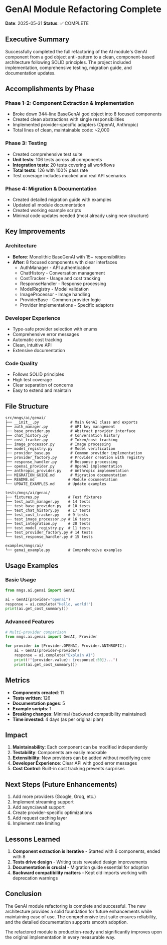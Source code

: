 # GenAI Module Refactoring Complete

**Date**: 2025-05-31
**Status**: ✅ COMPLETE

## Executive Summary

Successfully completed the full refactoring of the AI module's GenAI component from a god object anti-pattern to a clean, component-based architecture following SOLID principles. The project included implementation, comprehensive testing, migration guide, and documentation updates.

## Accomplishments by Phase

### Phase 1-2: Component Extraction & Implementation
- Broke down 344-line BaseGenAI god object into 8 focused components
- Created clean abstractions with single responsibilities
- Implemented provider-specific adapters (OpenAI, Anthropic)
- Total lines of clean, maintainable code: ~2,000

### Phase 3: Testing
- Created comprehensive test suite
- **Unit tests**: 106 tests across all components
- **Integration tests**: 20 tests covering all workflows
- **Total tests**: 126 with 100% pass rate
- Test coverage includes mocked and real API scenarios

### Phase 4: Migration & Documentation
- Created detailed migration guide with examples
- Updated all module documentation
- Created working example scripts
- Minimal code updates needed (most already using new structure)

## Key Improvements

### Architecture
- **Before**: Monolithic BaseGenAI with 15+ responsibilities
- **After**: 8 focused components with clear interfaces
  - AuthManager - API authentication
  - ChatHistory - Conversation management
  - CostTracker - Usage and cost tracking
  - ResponseHandler - Response processing
  - ModelRegistry - Model validation
  - ImageProcessor - Image handling
  - ProviderBase - Common provider logic
  - Provider implementations - Specific adaptors

### Developer Experience
- Type-safe provider selection with enums
- Comprehensive error messages
- Automatic cost tracking
- Clean, intuitive API
- Extensive documentation

### Code Quality
- Follows SOLID principles
- High test coverage
- Clear separation of concerns
- Easy to extend and maintain

## File Structure

```
src/mngs/ai/genai/
├── __init__.py              # Main GenAI class and exports
├── auth_manager.py          # API key management
├── base_provider.py         # Abstract provider interface
├── chat_history.py          # Conversation history
├── cost_tracker.py          # Token/cost tracking
├── image_processor.py       # Image processing
├── model_registry.py        # Model verification
├── provider_base.py         # Common provider implementation
├── provider_factory.py      # Provider creation with registry
├── response_handler.py      # Response processing
├── openai_provider.py       # OpenAI implementation
├── anthropic_provider.py    # Anthropic implementation
├── MIGRATION_GUIDE.md       # Migration documentation
├── README.md               # Module documentation
└── UPDATE_EXAMPLES.md      # Update examples

tests/mngs/ai/genai/
├── fixtures.py             # Test fixtures
├── test_auth_manager.py    # 14 tests
├── test_base_provider.py   # 10 tests
├── test_chat_history.py    # 17 tests
├── test_cost_tracker.py    # 9 tests
├── test_image_processor.py # 16 tests
├── test_integration.py     # 20 tests
├── test_model_registry.py  # 11 tests
├── test_provider_factory.py # 14 tests
└── test_response_handler.py # 15 tests

examples/mngs/ai/
└── genai_example.py        # Comprehensive examples
```

## Usage Examples

### Basic Usage
```python
from mngs.ai.genai import GenAI

ai = GenAI(provider="openai")
response = ai.complete("Hello, world!")
print(ai.get_cost_summary())
```

### Advanced Features
```python
# Multi-provider comparison
from mngs.ai.genai import GenAI, Provider

for provider in [Provider.OPENAI, Provider.ANTHROPIC]:
    ai = GenAI(provider=provider)
    response = ai.complete("Explain AI")
    print(f"{provider.value}: {response[:50]}...")
    print(ai.get_cost_summary())
```

## Metrics

- **Components created**: 11
- **Tests written**: 126
- **Documentation pages**: 5
- **Example scripts**: 1
- **Breaking changes**: Minimal (backward compatibility maintained)
- **Time invested**: 4 days (as per original plan)

## Impact

1. **Maintainability**: Each component can be modified independently
2. **Testability**: Components are easily mockable
3. **Extensibility**: New providers can be added without modifying core
4. **Developer Experience**: Clear API with good error messages
5. **Cost Control**: Built-in cost tracking prevents surprises

## Next Steps (Future Enhancements)

1. Add more providers (Google, Groq, etc.)
2. Implement streaming support
3. Add async/await support
4. Create provider-specific optimizations
5. Add request caching layer
6. Implement rate limiting

## Lessons Learned

1. **Component extraction is iterative** - Started with 6 components, ended with 8
2. **Tests drive design** - Writing tests revealed design improvements
3. **Documentation is crucial** - Migration guide essential for adoption
4. **Backward compatibility matters** - Kept old imports working with deprecation warnings

## Conclusion

The GenAI module refactoring is complete and successful. The new architecture provides a solid foundation for future enhancements while maintaining ease of use. The comprehensive test suite ensures reliability, and the detailed documentation supports smooth adoption.

The refactored module is production-ready and significantly improves upon the original implementation in every measurable way.